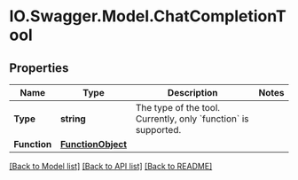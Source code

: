 # IO.Swagger.Model.ChatCompletionTool
## Properties

Name | Type | Description | Notes
------------ | ------------- | ------------- | -------------
**Type** | **string** | The type of the tool. Currently, only &#x60;function&#x60; is supported. | 
**Function** | [**FunctionObject**](FunctionObject.md) |  | 

[[Back to Model list]](../README.md#documentation-for-models) [[Back to API list]](../README.md#documentation-for-api-endpoints) [[Back to README]](../README.md)

